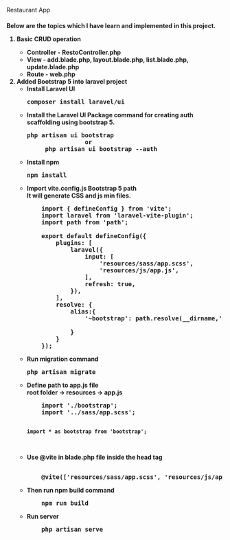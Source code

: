Restaurant App

<h4>Below are the topics which I have learn and implemented in this project. 
<ol>
<li>Basic CRUD operation</li>
<ul>
<li>Controller - RestoController.php
<li>View - add.blade.php, layout.blade.php, list.blade.php, update.blade.php
<li>Route - web.php
</ul>
<li>Added Bootstrap 5 into laravel project
<ul>
<li>Install Laravel UI</li>
<pre>composer install laravel/ui</pre>
<li>Install the Laravel UI Package command for creating auth scaffolding using bootstrap 5.</li>
<pre>php artisan ui bootstrap 
                or
     php artisan ui bootstrap --auth </pre>
<li>Install npm</li>
<pre>npm install </pre>
<li>Import vite.config.js Bootstrap 5 path</li>
It will generate CSS and js min files.

<pre>
    import { defineConfig } from 'vite';
    import laravel from 'laravel-vite-plugin';
    import path from 'path';

    export default defineConfig({
        plugins: [
            laravel({
                input: [
                    'resources/sass/app.scss',
                    'resources/js/app.js',
                ],
                refresh: true,
            }),
        ],
        resolve: {
            alias:{
                '~bootstrap': path.resolve(__dirname,'node_modules/bootstrap'),
        
            }
        }
    });
</pre>
<li>Run migration command</li>
<pre>php artisan migrate</pre>
<li>Define path to app.js file</li>
root folder -> resources -> app.js
<pre>
    import './bootstrap';
    import '../sass/app.scss';

    import * as bootstrap from 'bootstrap';
</pre>
<li>Use @vite in blade.php file inside the head tag</li>
<pre> 
    @vite(['resources/sass/app.scss', 'resources/js/app.js'])
</pre>
<li>Then run npm build command</li>
<pre>
    npm run build</pre>
<li>Run server</li>
<pre>
    php artisan serve</pre>

</ul>
</ol>
